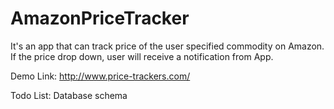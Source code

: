 # AmazonPriceTracker
It's an app that can track price of the user specified commodity on Amazon.
If the price drop down, user will receive a notification from App.

Demo Link:
http://www.price-trackers.com/


Todo List:
Database schema
